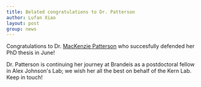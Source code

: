 ```yaml
---
title: Belated congratulations to Dr. Patterson
author: Lufan Xiao
layout: post
group: news
---
```


Congratulations to Dr. <a href="/alumni/#MacKenzie+Patterson">MacKenzie Patterson</a> who succesfully defended her PhD thesis in June! 

Dr. Patterson is continuing her journey at Brandeis as a postdoctoral fellow in Alex Johnson's Lab; we wish her all the best on behalf of the Kern Lab. Keep in touch!
